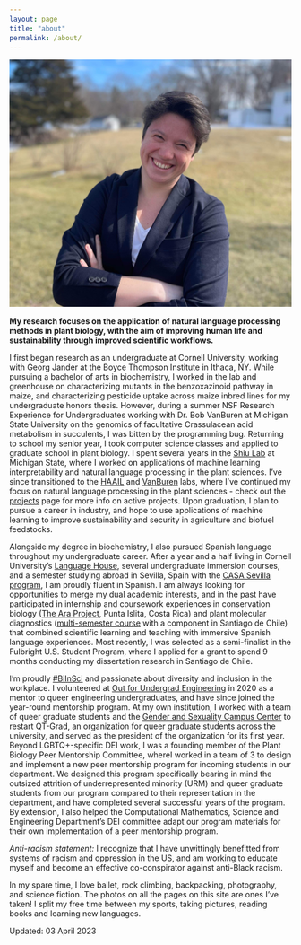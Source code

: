 ```yaml
---
layout: page
title: "about"
permalink: /about/
---
```

![Me smiling against an outdoor backdrop](../images/SLotreck_headshot.jpg)

**My research focuses on the application of natural language processing methods in plant biology, with the aim of improving human life and sustainability through improved scientific workflows.**<br>


I first began research as an undergraduate at Cornell University, working with Georg Jander at the Boyce Thompson Institute in Ithaca, NY. While pursuing a bachelor of arts in biochemistry, I worked in the lab and greenhouse on characterizing mutants in the benzoxazinoid pathway in maize, and characterizing pesticide uptake across maize inbred lines for my undergraduate honors thesis. However, during a summer NSF Research Experience for Undergraduates working with Dr. Bob VanBuren at Michigan State University on the genomics of facultative Crassulacean acid metabolism in succulents, I was bitten by the programming bug. Returning to school my senior year, I took computer science classes and applied to graduate school in plant biology. I spent several years in the [Shiu Lab](https://shiulab.github.io/) at Michigan State, where I worked on applications of machine learning interpretability and natural language processing in the plant sciences. I’ve since transitioned to the [HAAIL](https://labs.ghassemi.xyz/) and [VanBuren](https://www.canr.msu.edu/people/dr_robert_vanburen) labs, where I’ve continued my focus on natural language processing in the plant sciences - check out the [projects](https://serenalotreck.github.io/projects/) page for more info on active projects. Upon graduation, I plan to pursue a career in industry, and hope to use applications of machine learning to improve sustainability and security in agriculture and biofuel feedstocks.<br>


Alongside my degree in biochemistry, I also pursued Spanish language throughout my undergraduate career. After a year and a half living in Cornell University’s [Language House](https://cornell.campusgroups.com/culh/home/), several undergraduate immersion courses, and a semester studying abroad in Sevilla, Spain with the [CASA Sevilla program](https://casa.education/sevilla), I am proudly fluent in Spanish. I am always looking for opportunities to merge my dual academic interests, and in the past have participated in internship and coursework experiences in conservation biology ([The Ara Project](https://en.wikipedia.org/wiki/The_Ara_Project), Punta Islita, Costa Rica) and plant molecular diagnostics ([multi-semester course](https://classes.cornell.edu/browse/roster/FA18/class/PLSCI/4300) with a component in Santiago de Chile) that combined scientific learning and teaching with immersive Spanish language experiences. Most recently, I was selected as a semi-finalist in the Fulbright U.S. Student Program, where I applied for a grant to spend 9 months conducting my dissertation research in Santiago de Chile.  <br>


I’m proudly [#BiInSci](https://twitter.com/hashtag/biinsci?ref_src=twsrc%5Egoogle%7Ctwcamp%5Eserp%7Ctwgr%5Ehashtag) and passionate about diversity and inclusion in the workplace. I volunteered at [Out for Undergrad Engineering](https://www.outforundergrad.org/engineering) in 2020 as a mentor to queer engineering undergraduates, and have since joined the year-round mentorship program. At my own institution, I worked with a team of queer graduate students and the [Gender and Sexuality Campus Center](https://lbgtrc.msu.edu/) to restart QT-Grad, an organization for queer graduate students across the university, and served as the president of the organization for its first year.  Beyond LGBTQ+-specific DEI work, I was a founding member of the Plant Biology Peer Mentorship Committee, whereI worked in a team of 3 to design and implement a new peer mentorship program for incoming students in our department. We designed this program specifically bearing in mind the outsized attrition of underrepresented minority (URM) and queer graduate students from our program compared to their representation in the department, and have completed several successful years of the program. By extension, I also helped the Computational Mathematics, Science and Engineering Department’s DEI committee adapt our program materials for their own implementation of a peer mentorship program. <br>


*Anti-racism statement:* I recognize that I have unwittingly benefitted from systems of racism and oppression in the US, and am working to educate myself and become an effective co-conspirator against anti-Black racism.  <br>


In my spare time, I love ballet, rock climbing, backpacking, photography, and science fiction. The photos on all the pages on this site are ones I’ve taken! I split my free time between my sports, taking pictures, reading books and learning new languages. <br>


Updated: 03 April 2023

